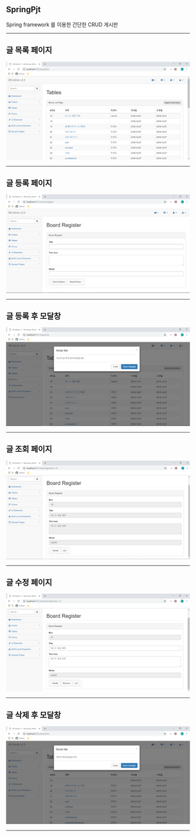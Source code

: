 
## SpringPjt
Spring framework 를 이용한 간단한 CRUD 게시판 

---

## 글 목록 페이지

![](/Read_Me_images/1.PNG)

---

## 글 등록 페이지

![](/Read_Me_images/2.PNG)

---


## 글 등록 후 모달창

![](/Read_Me_images/3.PNG)

---

## 글 조회 페이지

![](/Read_Me_images/4.PNG)

---

## 글 수정 페이지

![](/Read_Me_images/5.PNG)

---

## 글 삭제 후 모달창

![](/Read_Me_images/6.PNG)

---

